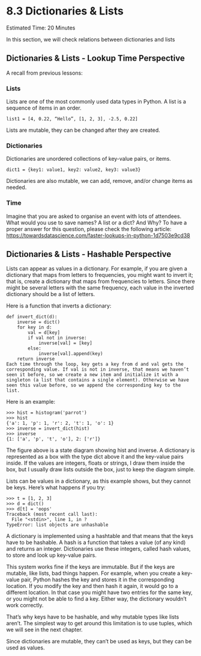 # 8.3 Dictionaries & Lists

Estimated Time: 20 Minutes

In this section, we will check relations between dictionaries and lists

## Dictionaries & Lists - Lookup Time Perspective
A recall from previous lessons:
### Lists
Lists are one of the most commonly used data types in Python. A list is a sequence of items in an order.

`list1 = [4, 0.22, “Hello”, [1, 2, 3], -2.5, 0.22]`

Lists are mutable, they can be changed after they are created.

### Dictionaries
Dictionaries are unordered collections of key-value pairs, or items.

`dict1 = {key1: value1, key2: value2, key3: value3}`

Dictionaries are also mutable, we can add, remove, and/or change items as needed.

### Time
Imagine that you are asked to organise an event with lots of attendees. What would you use to save names? A list or a dict? And Why?
To have a proper answer for this question, please check the following article: https://towardsdatascience.com/faster-lookups-in-python-1d7503e9cd38

## Dictionaries & Lists - Hashable Perspective
Lists can appear as values in a dictionary. For example, if you are given a dictionary that maps from letters to frequencies, you might want to invert it; that is, create a dictionary that maps from frequencies to letters. Since there might be several letters with the same frequency, each value in the inverted dictionary should be a list of letters.

Here is a function that inverts a dictionary:
```
def invert_dict(d):
    inverse = dict()
    for key in d:
        val = d[key]
        if val not in inverse:
            inverse[val] = [key]
        else:
            inverse[val].append(key)
    return inverse
Each time through the loop, key gets a key from d and val gets the corresponding value. If val is not in inverse, that means we haven’t seen it before, so we create a new item and initialize it with a singleton (a list that contains a single element). Otherwise we have seen this value before, so we append the corresponding key to the list.
```
Here is an example:

```
>>> hist = histogram('parrot')
>>> hist
{'a': 1, 'p': 1, 'r': 2, 't': 1, 'o': 1}
>>> inverse = invert_dict(hist)
>>> inverse
{1: ['a', 'p', 't', 'o'], 2: ['r']}
```

The figure above is a state diagram showing hist and inverse. A dictionary is represented as a box with the type dict above it and the key-value pairs inside. If the values are integers, floats or strings, I draw them inside the box, but I usually draw lists outside the box, just to keep the diagram simple.

Lists can be values in a dictionary, as this example shows, but they cannot be keys. Here’s what happens if you try:
```
>>> t = [1, 2, 3]
>>> d = dict()
>>> d[t] = 'oops'
Traceback (most recent call last):
  File "<stdin>", line 1, in ?
TypeError: list objects are unhashable
```

A dictionary is implemented using a hashtable and that means that the keys have to be hashable. A hash is a function that takes a value (of any kind) and returns an integer. Dictionaries use these integers, called hash values, to store and look up key-value pairs.

This system works fine if the keys are immutable. But if the keys are mutable, like lists, bad things happen. For example, when you create a key-value pair, Python hashes the key and stores it in the corresponding location. If you modify the key and then hash it again, it would go to a different location. In that case you might have two entries for the same key, or you might not be able to find a key. Either way, the dictionary wouldn’t work correctly.

That’s why keys have to be hashable, and why mutable types like lists aren’t. The simplest way to get around this limitation is to use tuples, which we will see in the next chapter.

Since dictionaries are mutable, they can’t be used as keys, but they can be used as values.